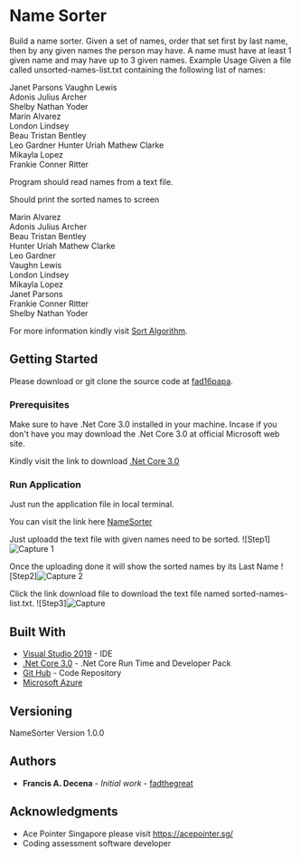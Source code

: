 # Name Sorter

Build a name sorter. Given a set of names, order that set first by last name, then by any given names the person may have. A name must have at least 1 given name and may have up to 3 given names. Example Usage Given a file called unsorted-names-list.txt containing the following list of names: 

Janet Parsons  Vaughn Lewis  
Adonis Julius Archer  
Shelby Nathan Yoder  
Marin Alvarez  
London Lindsey  
Beau Tristan 
Bentley  
Leo Gardner 
Hunter Uriah 
Mathew Clarke  
Mikayla Lopez  
Frankie Conner Ritter 
 
Program should read names from a text file. 
 
Should print the sorted names to screen 
 
Marin Alvarez  
Adonis Julius Archer  
Beau Tristan Bentley  
Hunter Uriah Mathew Clarke  
Leo Gardner  
Vaughn Lewis  
London Lindsey  
Mikayla Lopez  
Janet Parsons  
Frankie Conner 
Ritter  
Shelby Nathan Yoder 

For more information kindly visit [Sort Algorithm](https://en.wikipedia.org/wiki/Sorting_algorithm#:~:text=In%20computer%20science%2C%20a%20sorting,numerical%20order%20and%20lexicographical%20order.).

## Getting Started

Please download or git clone the source code at [fad16papa](https://github.com/fad16papa/NameSorter).

### Prerequisites

Make sure to have .Net Core 3.0 installed in your machine. 
Incase if you don't have you may download the .Net Core 3.0 at official Microsoft web site. 

Kindly visit the link to download [.Net Core 3.0](https://dotnet.microsoft.com/download/dotnet-core/3.0)

### Run Application 

Just run the application file in local terminal.

You can visit the link here [NameSorter](https://namesorter20200816224622.azurewebsites.net/)

Just uploadd the text file with given names need to be sorted. 
![Step1]![Capture 1](https://user-images.githubusercontent.com/13810195/90330588-782b6680-dfe0-11ea-89f8-50e2bf1a2706.PNG)

Once the uploading done it will show the sorted names by its Last Name
![Step2]![Capture 2](https://user-images.githubusercontent.com/13810195/90330613-b32d9a00-dfe0-11ea-9329-3eaa03cd8f4d.PNG)

Click the link download file to download the text file named sorted-names-list.txt. 
![Step3]![Capture](https://user-images.githubusercontent.com/13810195/90337344-7a0f1d00-e014-11ea-9844-5e48bdc78aab.PNG)


## Built With

* [Visual Studio 2019](https://visualstudio.microsoft.com/vs/) - IDE 
* [.Net Core 3.0](https://dotnet.microsoft.com/download/dotnet-core/3.0) - .Net Core Run Time and Developer Pack
* [Git Hub](https://github.com/fad16papa/NameSorter) - Code Repository
* [Microsoft Azure](https://azure.microsoft.com/en-us/)

## Versioning

NameSorter Version 1.0.0

## Authors

* **Francis A. Decena** - *Initial work* - [fadthegreat](https://github.com/fad16papa)


## Acknowledgments

* Ace Pointer Singapore please visit https://acepointer.sg/
* Coding assessment software developer
